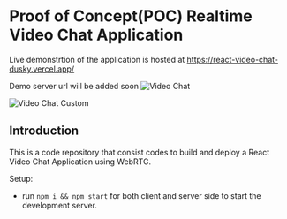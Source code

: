 # Proof of Concept(POC) Realtime Video Chat Application

Live demonstrtion of the application is hosted at
https://react-video-chat-dusky.vercel.app/

Demo server url will be added soon
![Video Chat](https://user-images.githubusercontent.com/20041050/201003295-087ef52f-a3c0-4f57-adab-3110fdb26e37.png)

![Video Chat Custom](https://user-images.githubusercontent.com/20041050/201018710-922592e1-6fab-4c50-823f-c4ccafce05f8.png)

## Introduction

This is a code repository that consist codes to build and deploy a React Video Chat Application using WebRTC.

Setup:

- run `npm i && npm start` for both client and server side to start the development server.
